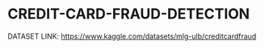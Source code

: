 # CREDIT-CARD-FRAUD-DETECTION
DATASET LINK: https://www.kaggle.com/datasets/mlg-ulb/creditcardfraud
